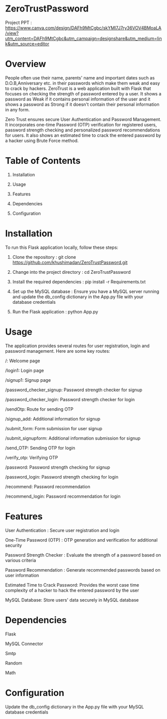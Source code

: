 # ZeroTrustPassword

Project PPT : https://www.canva.com/design/DAFh9MtCgbc/skYMI7J7ry36VOV4BMoaLA/view?utm_content=DAFh9MtCgbc&utm_campaign=designshare&utm_medium=link&utm_source=editor

# Overview
People often use their name, parents' name and important dates such as D.O.B,Anniversary etc. in their passwords which make them weak and easy to crack by hackers.
ZeroTrust is a web application built with Flask that focuses on checking the strength of password entered by a user. It shows a password as Weak if it contains personal information of the user and it shows a password as Strong if it doesn't contain their personal information in any form. 

Zero Trust ensures secure User Authentication and Password Management. It incorporates one-time Password (OTP) verification for registered users, password strength checking and personalized password recommendations for users. It also shows an estimated time to crack the entered password by a hacker using Brute Force method.

# Table of Contents

1. Installation

2. Usage

3. Features

4. Dependencies

5. Configuration


# Installation

To run this Flask application locally, follow these steps:

1. Clone the repository : git clone https://github.com/khushimadan/ZeroTrustPassword.git

2. Change into the project directory : cd ZeroTrustPassword

3. Install the required dependencies : pip install -r Requirements.txt

4. Set up the MySQL database : Ensure you have a MySQL server running and update the db_config dictionary in the App.py file with your database credentials

5. Run the Flask application : python App.py

# Usage

The application provides several routes for user registration, login and password management. Here are some key routes:

/: Welcome page

/login1: Login page

/signup1: Signup page

/password_checker_signup: Password strength checker for signup

/password_checker_login: Password strength checker for login

/sendOtp: Route for sending OTP

/signup_add: Additional information for signup

/submit_form: Form submission for user signup

/submit_signupform: Additional information submission for signup

/send_OTP: Sending OTP for login

/verify_otp: Verifying OTP

/password: Password strength checking for signup

/password_login: Password strength checking for login

/recommend: Password recommendation

/recommend_login: Password recommendation for login

# Features

User Authentication : Secure user registration and login

One-Time Password (OTP) : OTP generation and verification for additional security

Password Strength Checker : Evaluate the strength of a password based on various criteria

Password Recommendation : Generate recommended passwords based on user information

Estimated Time to Crack Password: Provides the worst case time complexity of a hacker to hack the entered password by the user

MySQL Database: Store users' data securely in MySQL database


# Dependencies

Flask

MySQL Connector

Smtp

Random

Math

# Configuration

Update the db_config dictionary in the App.py file with your MySQL database credentials





